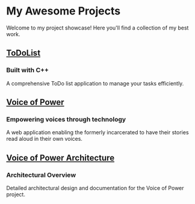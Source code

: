 # My Awesome Projects

Welcome to my project showcase! Here you'll find a collection of my best work.

## [ToDoList](https://github.com/yourusername/ToDoList)
### Built with C++
A comprehensive ToDo list application to manage your tasks efficiently.

## [Voice of Power](https://github.com/yourusername/Voice-of-Power)
### Empowering voices through technology
A web application enabling the formerly incarcerated to have their stories read aloud in their own voices.

## [Voice of Power Architecture](https://github.com/yourusername/voice-of-power-architecture)
### Architectural Overview
Detailed architectural design and documentation for the Voice of Power project.
